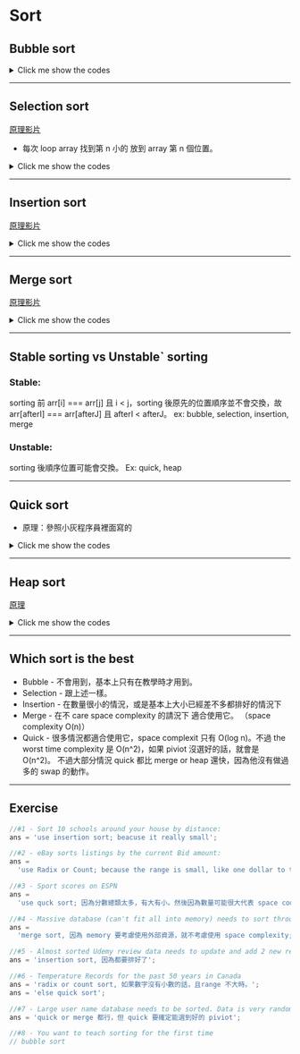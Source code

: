 # Sort

## Bubble sort

<details> <summary> Click me show the codes </summary>
<p>

```javascript
const numbers = [99, 44, 6, 2, 1, 5, 63, 87, 283, 4, 0];

function bubbleSort(array) {
  for (let i = 0; i < array.length; i++) {
    for (let j = 0; j < array.length - i - 1; j++) {
      if (array[j] > array[j + 1]) {
        const tmp = array[j + 1];
        array[j + 1] = array[j];
        array[j] = tmp;
      }
    }
  }
}

bubbleSort(numbers);
console.log(numbers);
```

</p>

</details>

---

## Selection sort

[原理影片](https://visualgo.net/en/sorting)

- 每次 loop array 找到第 n 小的 放到 array 第 n 個位置。

<details> <summary> Click me show the codes </summary>

<p>

```javascript
const numbers = [99, 44, 6, 2, 1, 5, 63, 87, 283, 4, 0];

function selectionSort(array) {
  for (let i = 0; i < array.length; i++) {
    let min = array[i];
    let index = i;
    for (let j = i; j < array.length; j++) {
      if (array[j] < min) {
        min = array[j];
        index = j;
      }
    }
    let tmp = array[i];
    array[i] = min;
    array[index] = tmp;
  }
  return array;
}

console.log(selectionSort(numbers));
```

</p>

</details>

---

## Insertion sort

[原理影片](https://visualgo.net/en/sorting)

<details><summary>Click me show the codes</summary>
<p>

```javascript
const numbers = [99, 44, 6, 2, 1, 5, 63, 87, 283, 4, 0];

function insertionSort(array) {
  for (let i = 1; i < array.length; i++) {
    if (array[i] < array[i - 1]) {
      for (let j = i; j > 0; j--) {
        if (array[i] < array[0]) {
          array.unshift(array.splice(i, 1)[0]);
        } else if (array[i] > array[j - 1] && array[i] < array[j]) {
          array.splice(j, 0, array.splice(i, 1)[0]);
        }
      }
    }
  }
}

insertionSort(numbers);
console.log(numbers);
```

</p>
</details>

---

## Merge sort

[原理影片](https://visualgo.net/en/sorting)

<details><summary>Click me show the codes</summary>
<p>

```javascript
const numbers = [99, 44, 6, 2, 1, 5, 63, 87, 283, 4, 0];
// const numbers = [99, 44, 6, 2, 1, 5, 63, 87, 283, 4, 0]

function mergeSort(array) {
  if (array.length === 1) {
    return array;
  }
  // Split Array in into right and left
  let left, right;
  if (array.length % 2 === 0) {
    left = array.slice(0, array.length / 2);
    right = array.slice(array.length / 2, array.length);
  } else {
    left = array.slice(0, array.length / 2 + 1);
    right = array.slice(array.length / 2 + 1, array.length);
  }
  return merge(mergeSort(left), mergeSort(right));
}

function merge(left, right) {
  let indexL = 0;
  let indexR = 0;
  let res = [];
  while (!isNaN(right[indexR]) || !isNaN(left[indexL])) {
    if (isNaN(right[indexR]) || left[indexL] < right[indexR]) {
      res.push(left[indexL]);
      indexL++;
    } else {
      res.push(right[indexR]);
      indexR++;
    }
  }
  return res;
}

const answer = mergeSort(numbers);
console.log(answer);
```

</p>
</details>

---

## Stable sorting vs Unstableˋ sorting

### Stable:

sorting 前 arr[i] === arr[j] 且 i < j，sorting 後原先的位置順序並不會交換，故 arr[afterI] === arr[afterJ] 且 afterI < afterJ。
ex: bubble, selection, insertion, merge

### Unstable:

sorting 後順序位置可能會交換。
Ex: quick, heap

---

## Quick sort

- 原理：參照小灰程序員裡面寫的

<details> <summary> Click me show the codes </summary>
<p>

```javascript
// const numbers = [99, 44, 6, 2, 1, 5, 63, 87, 283, 4, 0];
const numbers = [99, 44, 6, 2, 1];

function quickSort(array, left, right) {
  if (left >= right) return;
  const piv = partion(array, left, right);
  quickSort(array, 0, piv - 1);
  quickSort(array, piv + 1, right);
}

function partion(array, left, right) {
  ////單邊排序
  const piv = array[left];
  let mark = left;
  for (let i = left + 1; i <= right; i++) {
    if (array[i] < piv) {
      mark = mark + 1;
      const tmp = array[i];
      array[i] = array[mark];
      array[mark] = tmp;
    }
  }
  const first = array[left];
  array[left] = array[mark];
  array[mark] = first;
  console.log(array);
  return mark;
}

//Select first and last index as 2nd and 3rd parameters
quickSort(numbers, 0, numbers.length - 1);
// console.log(numbers)
// console.log(numbers);
```

</p>
</details>

---

## Heap sort

[原理](https://brilliant.org/wiki/heap-sort/)

<details> <summary> Click me show the codes </summary>
<p>

```javascript
const numbers = [3, 52, 63, 12, 43, 25, 64, 34, 7, 14];

function heapSort(numbers) {
  // create heap
  for (let i = 0; i < numbers.length; i++) {
    let current = numbers[i];
    let currentIndex = i;
    let parentIndex = findParent(i);
    while (current > numbers[parentIndex] && currentIndex > 0) {
      numbers[currentIndex] = numbers[parentIndex];
      numbers[parentIndex] = current;
      currentIndex = parentIndex;
      parentIndex = findParent(parentIndex);
    }
  }
  // console.log(numbers)
  for (let i = numbers.length - 1; i > 0; i--) {
    console.log(numbers);
    const big = numbers[0];
    numbers[0] = numbers[i];
    numbers[i] = big;
    let currentIndex = 0;
    while (currentIndex < i) {
      let leftIndex = 2 * currentIndex + 1;
      let rightIndex = 2 * currentIndex + 2;
      if (rightIndex >= i) {
        break;
      }
      if (numbers[rightIndex] > numbers[leftIndex]) {
        const tmp = numbers[currentIndex];
        numbers[currentIndex] = numbers[rightIndex];
        numbers[rightIndex] = tmp;
        currentIndex = rightIndex;
      } else {
        const tmp = numbers[currentIndex];
        numbers[currentIndex] = numbers[leftIndex];
        numbers[leftIndex] = tmp;
        currentIndex = leftIndex;
      }
    }
  }
  console.log(numbers);
  return numbers;
}

heapSort(numbers);

function findParent(i) {
  if (i === 0) return 0;
  return Math.floor((i - 1) / 2);
}
```

</p>
</details>

---

## Which sort is the best

- Bubble - 不會用到，基本上只有在教學時才用到。
- Selection - 跟上述一樣。
- Insertion - 在數量很小的情況，或是基本上大小已經差不多都排好的情況下
- Merge - 在不 care space complexity 的請況下 適合使用它。 （space complexity O(n)）
- Quick - 很多情況都適合使用它，space complexit 只有 O(log n)。不過 the worst time complexity 是 O(n^2)，如果 piviot 沒選好的話，就會是 O(n^2)。 不過大部分情況 quick 都比 merge or heap 還快，因為他沒有做過多的 swap 的動作。

<!-- <img src="./sort_complexity.png" width="600"> -->

---

## Exercise

```javascript
//#1 - Sort 10 schools around your house by distance:
ans = 'use insertion sort; beacuse it really small';

//#2 - eBay sorts listings by the current Bid amount:
ans =
  'use Radix or Count; because the range is small, like one dollar to ten dollar';

//#3 - Sport scores on ESPN
ans =
  'use quck sort; 因為分數總類太多，有大有小。然後因為數量可能很大代表 space complexity 儘量選小，故不適合使用 merge sort, 這樣 memory 會吃很重';

//#4 - Massive database (can't fit all into memory) needs to sort through past year's user data
ans =
  'merge sort, 因為 memory 要考慮使用外部資源，就不考慮使用 space complexity; 這邊不用 quick 是因為資料很龐大，不想讓他的 worst case 到 n^2，這樣處理起來太慢';

//#5 - Almost sorted Udemy review data needs to update and add 2 new reviews
ans = 'insertion sort, 因為都要排好了';

//#6 - Temperature Records for the past 50 years in Canada
ans = 'radix or count sort, 如果數字沒有小數的話，且range 不大時。';
ans = 'else quick sort';

//#7 - Large user name database needs to be sorted. Data is very random.
ans = 'quick or merge 都行，但 quick 要確定能選到好的 piviot';

//#8 - You want to teach sorting for the first time
// bubble sort
```
